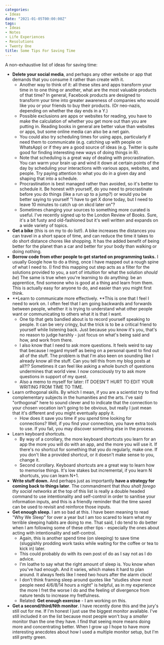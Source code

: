 ```yaml
---
categories:
- Ideas
date: "2021-01-05T00:00:00Z"
tags:
- Ideas
- Notes
- Life Experiences
- Resolutions
- Twenty One
title: Some Tips For Saving Time
---
```

A non-exhaustive list of ideas for saving time:
* **Delete your social media**, and perhaps any other website or app that demands that you consume it rather than create with it.
	* Another way to think of it: all these sites and apps transform your time in to one thing or another, what are the most valuable products of that time? In general, Facebook products are designed to transform your time into greater awareness of companies who would like you or your friends to buy their products. (Or neo-nazis, depending on whether the day ends in a Y.)
	* Possible exclusions are apps or websites for reading, you have to make the calculation of whether you get more out than you are putting in. Reading books in general are better value than websites or apps, but some online media can also be a net gain.
	* You could also try scheduling times for using apps, particularly if need them to communicate (e.g. catching up with people on WhatsApp) or if they are a good source of ideas (e.g. Twitter is quite good for finding interesting new ways of doing things in R).
	* Note that scheduling is a great way of dealing with procrastination. You can warm your brain up and wind it down at certain points of the day by scheduling your interactions with various apps, websites, and people. Try paying attention to what you do in a given day and shaping that into a schedule.
	* Procrastination is best managed rather than avoided, so it's better to schedule it. Be honest with yourself, do you need to procrastinate before you do things (like a run up to a jump?) or would you be better saying to yourself "I have to get X done today, but I need to leave 10 minutes to catch up on xkcd later on"?
	* Sometimes changing your sources to something more curated is useful. I've recently signed up to the London Review of Books. Sure, it's a bit fusty and old-fashioned but it's well written and expands on a wide variety of topics.
* **Get a bike** (this is on my to do list!). A bike increases the distances you can travel in a short space of time, and can reduce the time it takes to do short distance chores like shopping. It has the added benefit of being better for the planet than a car and better for your body than walking or doing nothing. 
* **Borrow code from other people to get started on programming tasks.** I usually Google how to do a thing, once I have mapped out a rough spine of what I need to. (I find this mapping out step acts as a filter for the solutions provided to you, a sort of intuition for what the solution *should be*) The same is true when you're learning to do anything: be an apprentice, find someone who is good at a thing and learn from them. This is actually easy for anyone to do, and easier than you might first think.
* **Learn to communicate more effectively. **This is one that I feel I need to work on. I often feel that I am going backwards and forwards between people, whether it is trying to understand what other people want or communicating to others what it is that I want.
	* One tip that gets bandied about is to record yourself speaking to people. It can be very cringy, but the trick is to be a critical friend to yourself while listening back. Just because you know it's you, that's no reason to judge harshly - just focus on what's being said and how, and work from there.
	* I also know that I need to ask more questions. It feels weird to say that because I regard myself as being on a personal quest to find out all of the stuff. The problem is that I'm also keen on sounding like I already know all the stuff. Can you tell this from my blog posts at all?!? Sometimes it can feel like asking a whole bunch of questions undermines that world view. I now consciously try to ask more questions in support of my quest. 
	* Also a memo to myself for later: IT DOESN'T HURT TO EDIT YOUR WRITING FROM TIME TO TIME.
* Learn orthogonal skills. By which I mean, if you are a scientist try to find complementary subjects in the humanities and the arts. I've said "orthogonal" here to sound clever and to indicate that the connection to your chosen vocation isn't going to be obvious, but really I just mean that it's different and you might eventually apply it.
	* How does it save you time if you *spend* time looking for connections? Well, if you find your connection, you have extra tools to use. If you fail, you may discover something else in the process. 
* Learn keyboard shortcuts.
	* By way of a corollary, the more keyboard shortcuts you learn for an app the more you will do with an app, and the more you will use it. If there's no shortcut for something that you do regularly, make one. If you don't like a provided shortcut, or it doesn't make sense to you, change it.
	* Second corollary. Keyboard shortcuts are a great way to learn how to memorise things. It's low stakes but incremental, if you learn N shortcuts, you can learn N+1.
* **Write stuff down.** And perhaps just as importantly **have a strategy for coming back to things later**. The commandment that *thou shalt forego thy social networks* at the top of this list is really a double headed command to use intentionality and self-control in order to sanitise your information inputs, and this is a friendly reminder that the time saved can be used to revisit and reinforce those inputs. 
* **Get enough sleep.** I am so bad at this. I have been meaning to read "Why We Sleep" for over a year but I am too scared to learn what my terrible sleeping habits are doing to me. That said, I do tend to do better when I am following some of these other tips - especially the ones about acting with intentionality and self-control. 
	* Again, this is another spend time (on sleeping) to save time (sluggishly prodding work tasks while waiting for the coffee or tea to kick in) later.
	* This could probably do with its own post of do as I say not as I do advice.
	* I'm loathe to say what the right amount of sleep is. You know when you've had enough. And it varies, which makes it hard to plan around. It always feels like I need two hours after the alarm clock!
	* I don't think framing sleep around quotes like "studies show most people need 4/6/8/14 hours a night" is helpful, as in my experience the more I fret the worse I do and the feeling of divergence from nature tends to increase my fretfulness.
	* Related: **Get enough exercise** - I am working on this. 
* **Get a second/third/Nth monitor**. I have recently done this and the jury's still out for me. If I'm honest I just use the biggest monitor available. I've still included it on the list because most people won't buy a *smaller* monitor than the one they have. I find that seeing more means doing more and concentrating better. When I grow up I hope to have more interesting anecdotes about how I used a multiple monitor setup, but I'm still pretty green.